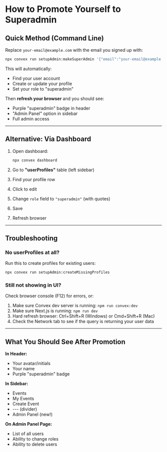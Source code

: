 # How to Promote Yourself to Superadmin

## Quick Method (Command Line)

Replace `your-email@example.com` with the email you signed up with:

```bash
npx convex run setupAdmin:makeSuperAdmin '{"email":"your-email@example.com"}'
```

This will automatically:
- Find your user account
- Create or update your profile
- Set your role to "superadmin"

Then **refresh your browser** and you should see:
- Purple "superadmin" badge in header
- "Admin Panel" option in sidebar
- Full admin access

---

## Alternative: Via Dashboard

1. Open dashboard:
   ```bash
   npx convex dashboard
   ```

2. Go to **"userProfiles"** table (left sidebar)

3. Find your profile row

4. Click to edit

5. Change `role` field to `"superadmin"` (with quotes)

6. Save

7. Refresh browser

---

## Troubleshooting

### No userProfiles at all?

Run this to create profiles for existing users:

```bash
npx convex run setupAdmin:createMissingProfiles
```

### Still not showing in UI?

Check browser console (F12) for errors, or:

1. Make sure Convex dev server is running: `npm run convex:dev`
2. Make sure Next.js is running: `npm run dev`
3. Hard refresh browser: Ctrl+Shift+R (Windows) or Cmd+Shift+R (Mac)
4. Check the Network tab to see if the query is returning your user data

---

## What You Should See After Promotion

**In Header:**
- Your avatar/initials
- Your name
- Purple "superadmin" badge

**In Sidebar:**
- Events
- My Events
- Create Event
- --- (divider)
- Admin Panel (new!)

**On Admin Panel Page:**
- List of all users
- Ability to change roles
- Ability to delete users

